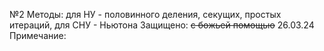 №2
Методы: для НУ - половинного деления, секущих, простых итераций, для СНУ - Ньютона
Защищено: ~~с божьей помощью~~ 26.03.24
Примечание: